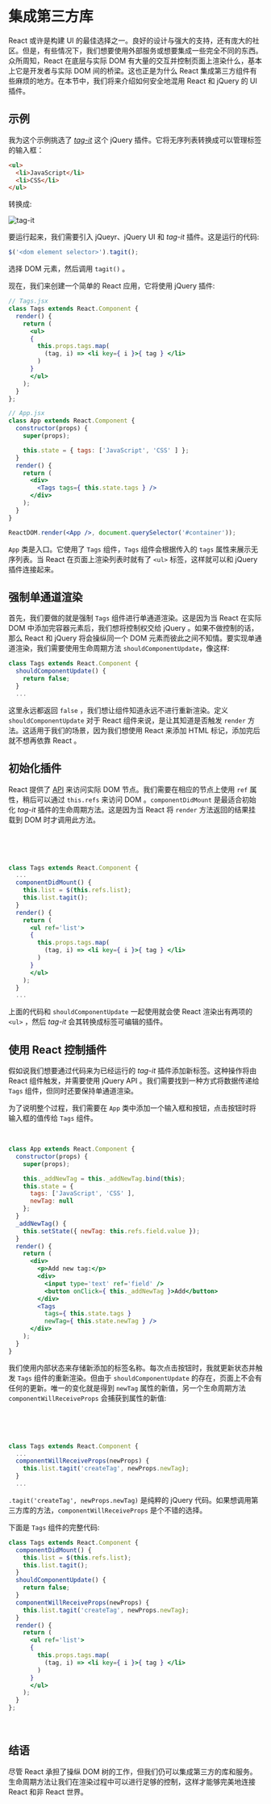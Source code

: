 # 集成第三方库

React 或许是构建 UI 的最佳选择之一。良好的设计与强大的支持，还有庞大的社区。但是，有些情况下，我们想要使用外部服务或想要集成一些完全不同的东西。众所周知，React 在底层与实际 DOM 有大量的交互并控制页面上渲染什么，基本上它是开发者与实际 DOM 间的桥梁。这也正是为什么 React 集成第三方组件有些麻烦的地方。在本节中，我们将来介绍如何安全地混用 React 和 jQuery 的 UI 插件。

## 示例

我为这个示例挑选了 [*tag-it*](https://github.com/aehlke/tag-it) 这个 jQuery 插件。它将无序列表转换成可以管理标签的输入框：

```html
<ul>
  <li>JavaScript</li>
  <li>CSS</li>
</ul>
```

转换成:

![tag-it](./tag-it.png)

要运行起来，我们需要引入 jQueyr、jQuery UI 和 *tag-it* 插件。这是运行的代码:

```jsx
$('<dom element selector>').tagit();
```

选择 DOM 元素，然后调用 `tagit()` 。

现在，我们来创建一个简单的 React 应用，它将使用 jQuery 插件:

```jsx
// Tags.jsx
class Tags extends React.Component {
  render() {
    return (
      <ul>
      { 
        this.props.tags.map(
          (tag, i) => <li key={ i }>{ tag } </li>
        )
      }
      </ul>
    );
  }
};

// App.jsx
class App extends React.Component {
  constructor(props) {
    super(props);

    this.state = { tags: ['JavaScript', 'CSS' ] };
  }
  render() {
    return (
      <div>
        <Tags tags={ this.state.tags } />
      </div>
    );
  }
}

ReactDOM.render(<App />, document.querySelector('#container'));
```

`App` 类是入口。它使用了 `Tags` 组件，`Tags` 组件会根据传入的 `tags` 属性来展示无序列表。当 React 在页面上渲染列表时就有了 `<ul>` 标签，这样就可以和 jQuery 插件连接起来。

## 强制单通道渲染

首先，我们要做的就是强制 `Tags` 组件进行单通道渲染。这是因为当 React 在实际 DOM 中添加完容器元素后，我们想将控制权交给 jQuery 。如果不做控制的话，那么 React 和 jQuery 将会操纵同一个 DOM 元素而彼此之间不知情。要实现单通道渲染，我们需要使用生命周期方法 `shouldComponentUpdate`，像这样:

```jsx
class Tags extends React.Component {
  shouldComponentUpdate() {
    return false;
  }
  ...
```

这里永远都返回 `false` ，我们想让组件知道永远不进行重新渲染。定义 `shouldComponentUpdate` 对于 React 组件来说，是让其知道是否触发 `render` 方法。这适用于我们的场景，因为我们想使用 React 来添加 HTML 标记，添加完后就不想再依靠 React 。

## 初始化插件

React 提供了 [API](https://facebook.github.io/react/docs/refs-and-the-dom.html) 来访问实际 DOM 节点。我们需要在相应的节点上使用 `ref` 属性，稍后可以通过 `this.refs` 来访问 DOM 。`componentDidMount` 是最适合初始化 *tag-it* 插件的生命周期方法。这是因为当 React 将 `render` 方法返回的结果挂载到 DOM 时才调用此方法。

<br /><br /><br />

```jsx
class Tags extends React.Component {
  ...
  componentDidMount() {
    this.list = $(this.refs.list);
    this.list.tagit();
  }
  render() {
    return (
      <ul ref='list'>
      { 
        this.props.tags.map(
          (tag, i) => <li key={ i }>{ tag } </li>
        )
      }
      </ul>
    );
  }
  ...
```

上面的代码和 `shouldComponentUpdate` 一起使用就会使 React 渲染出有两项的 `<ul>` ，然后 *tag-it* 会其转换成标签可编辑的插件。

## 使用 React 控制插件

假如说我们想要通过代码来为已经运行的 *tag-it* 插件添加新标签。这种操作将由 React 组件触发，并需要使用 jQuery API 。我们需要找到一种方式将数据传递给 `Tags` 组件，但同时还要保持单通道渲染。

为了说明整个过程，我们需要在 `App` 类中添加一个输入框和按钮，点击按钮时将输入框的值传给 `Tags` 组件。

<br />

```jsx
class App extends React.Component {
  constructor(props) {
    super(props);

    this._addNewTag = this._addNewTag.bind(this);
    this.state = {
      tags: ['JavaScript', 'CSS' ],
      newTag: null
    };
  }
  _addNewTag() {
    this.setState({ newTag: this.refs.field.value });
  }
  render() {
    return (
      <div>
        <p>Add new tag:</p>
        <div>
          <input type='text' ref='field' />
          <button onClick={ this._addNewTag }>Add</button>
        </div>
        <Tags
          tags={ this.state.tags }
          newTag={ this.state.newTag } />
      </div>
    );
  }
}
```

我们使用内部状态来存储新添加的标签名称。每次点击按钮时，我就更新状态并触发 `Tags` 组件的重新渲染。但由于 `shouldComponentUpdate` 的存在，页面上不会有任何的更新。唯一的变化就是得到 `newTag` 属性的新值，另一个生命周期方法 `componentWillReceiveProps` 会捕获到属性的新值:

<br /><br /><br />

```jsx
class Tags extends React.Component {
  ...
  componentWillReceiveProps(newProps) {
    this.list.tagit('createTag', newProps.newTag);
  }
  ...
```

`.tagit('createTag', newProps.newTag)` 是纯粹的 jQuery 代码。如果想调用第三方库的方法，`componentWillReceiveProps` 是个不错的选择。

下面是 `Tags` 组件的完整代码:

```jsx
class Tags extends React.Component {
  componentDidMount() {
    this.list = $(this.refs.list);
    this.list.tagit();
  }
  shouldComponentUpdate() {
    return false;
  }
  componentWillReceiveProps(newProps) {
    this.list.tagit('createTag', newProps.newTag);
  }
  render() {
    return (
      <ul ref='list'>
      { 
        this.props.tags.map(
          (tag, i) => <li key={ i }>{ tag } </li>
        ) 
      }
      </ul>
    );
  }
};
```

<br />

## 结语

尽管 React 承担了操纵 DOM 树的工作，但我们仍可以集成第三方的库和服务。生命周期方法让我们在渲染过程中可以进行足够的控制，这样才能够完美地连接 React 和非 React 世界。
